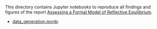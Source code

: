 
This directory contains Jupyter notebooks to reproduce all findings and figures of the report [Assessing a Formal Model of Reflective Equilibrium]().

+ [data_generation.ipynb](./data_generation.ipynb): 
